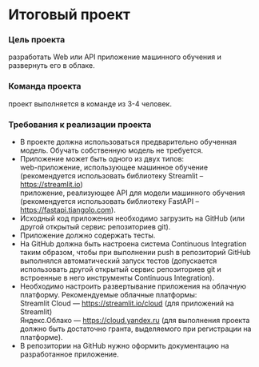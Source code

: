 # Итоговый проект

### Цель проекта
разработать Web или API приложение машинного обучения и развернуть его в облаке.

### Команда проекта
проект выполняется в команде из 3-4 человек.

### Требования к реализации проекта

 * В проекте должна использоваться предварительно обученная модель. Обучать собственную модель не требуется.
 * Приложение может быть одного из двух типов:<br/>
 web-приложение, использующее машинное обучение (рекомендуется использовать библиотеку Streamlit – https://streamlit.io)<br/>приложение, реализующее API для модели машинного обучения (рекомендуется использовать библиотеку FastAPI – https://fastapi.tiangolo.com).
 * Исходный код приложения необходимо загрузить на GitHub (или другой открытый сервис репозиториев git).
 * Приложение должно содержать тесты.
 * На GitHub должна быть настроена система Continuous Integration таким образом, чтобы при выполнении push в репозиторий GitHub выполнялся автоматический запуск тестов (допускается использовать другой открытый сервис репозиториев git и встроенные в него инструменты Continuous Integration).
 * Необходимо настроить развертывание приложения на облачную платформу. Рекомендуемые облачные платформы:<br/>
 Streamlit Cloud — https://streamlit.io/cloud (для приложений на Streamlit)<br/>Яндекс.Облако — https://cloud.yandex.ru (для выполнения проекта должно быть достаточно гранта, выделяемого при регистрации на платформе).
 * В репозитории на GitHub нужно оформить документацию на разработанное приложение.